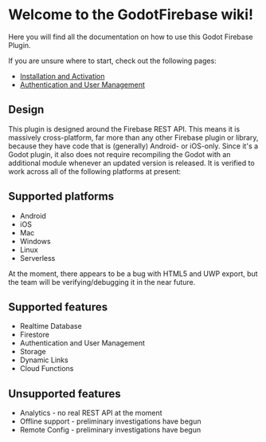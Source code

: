 # Welcome to the GodotFirebase wiki!

Here you will find all the documentation on how to use this Godot Firebase Plugin.

If you are unsure where to start, check out the following pages:

* [Installation and Activation](https://github.com/WolfgangSenff/GodotFirebase/wiki/Installation-and-Activation)
* [Authentication and User Management](https://github.com/WolfgangSenff/GodotFirebase/wiki/Authentication-and-User-Management)

## Design
This plugin is designed around the Firebase REST API. This means it is massively cross-platform, far more than any other Firebase plugin or library, because they have code that is (generally) Android- or iOS-only. Since it's a Godot plugin, it also does not require recompiling the Godot with an additional module whenever an updated version is released. It is verified to work across all of the following platforms at present:

## Supported platforms
* Android
* iOS
* Mac
* Windows
* Linux
* Serverless

At the moment, there appears to be a bug with HTML5 and UWP export, but the team will be verifying/debugging it in the near future.

## Supported features
* Realtime Database
* Firestore
* Authentication and User Management
* Storage
* Dynamic Links
* Cloud Functions

## Unsupported features
* Analytics - no real REST API at the moment
* Offline support - preliminary investigations have begun
* Remote Config - preliminary investigations have begun